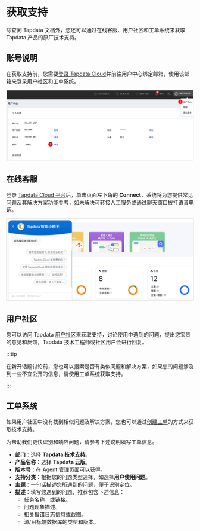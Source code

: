 # 获取支持

除查阅 Tapdata 文档外，您还可以通过在线客服、用户社区和工单系统来获取 Tapdata 产品的原厂技术支持。

## 账号说明

在获取支持前，您需要[登录 Tapdata Cloud](https://cloud.tapdata.net/console/v3/)并前往用户中心绑定邮箱，使用该邮箱来登录用户社区和工单系统。

![绑定邮箱](../images/bind_email_cn.png)



## 在线客服

登录 [Tapdata Cloud 平台](https://cloud.tapdata.net/console/v3/)后，单击页面左下角的 **Connect**，系统将为您提供常见问题及其解决方案功能参考，如未解决可转接人工服务或通过聊天窗口拨打语音电话。

![在线客服](../images/online_chat_support.png)



## 用户社区

您可以访问 Tapdata [用户社区](https://tapdata.zohodesk.com.cn/portal/zh/community/tapdata-cloud-support)来获取支持，讨论使用中遇到的问题，提出您宝贵的意见和反馈，Tapdata 技术工程师或社区用户会进行回复。

:::tip

在新开话题讨论前，您也可以搜索是否有类似问题和解决方案，如果您的问题涉及到一些不宜公开的信息，请使用工单系统获取支持。

:::



## 工单系统

如果用户社区中没有找到相似问题及解决方案，您也可以通过[创建工单](https://tapdata.zohodesk.com.cn/portal/zh/newticket)的方式来获取技术支持。

为帮助我们更快识别和响应问题，请参考下述说明填写工单信息。

* **部门**：选择 **Tapdata 技术支持**。
* **产品名称**：选择 **Tapdata 云版**。
* **版本号**：在 Agent 管理页面可以获得。
* **支持分类**：根据您的问题类型选择，如选择**用户使用问题**。
* **主题**：一句话描述您所遇到的问题，便于识别定位。
* **描述**：填写您遇到的问题，推荐包含下述信息：
  * 任务名称，或链接。
  * 问题现象描述。
  * 相关报错日志信息或截图。
  * 源/目标端数据库的类型和版本。
